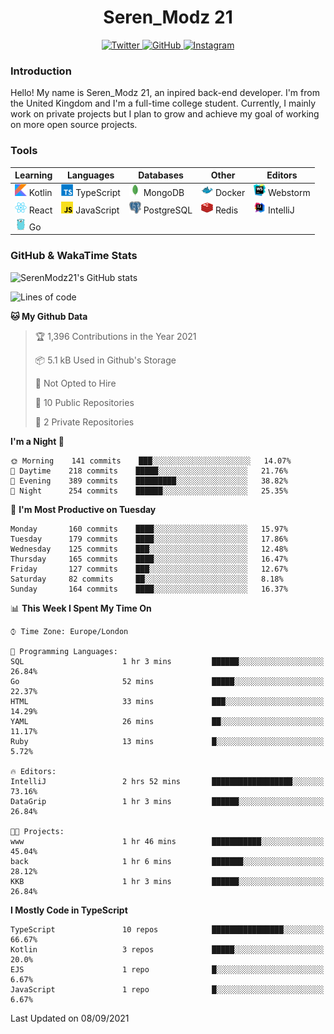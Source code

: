 <div align="center">
  <h1>Seren_Modz 21</h1>
  <a href="https://twitter.com/SerenModz21">
    <img alt="Twitter" src="https://img.shields.io/badge/twitter%20-%231DA1F2.svg?&style=for-the-badge&logo=Twitter&logoColor=white">
  </a>
  <a href="https://github.com/SerenModz21">
    <img alt="GitHub" src="https://img.shields.io/badge/github%20-%23121011.svg?&style=for-the-badge&logo=github&logoColor=white">
  </a>
  <a href="https://www.instagram.com/serenmodz21">
    <img alt="Instagram" src="https://img.shields.io/badge/instagram%20-%23E4405F.svg?&style=for-the-badge&logo=Instagram&logoColor=white">
  </a>
</div>

### Introduction

Hello! My name is Seren_Modz 21, an inpired back-end developer. I'm from the United Kingdom and I'm a full-time college student. Currently, I mainly work on private projects but I plan to grow and achieve my goal of working on more open source projects. 

### Tools

 **Learning**                                        | **Languages**                                               | **Databases**                                               | **Other**                                           | **Editors**                                                  
-----------------------------------------------------|-------------------------------------------------------------|-------------------------------------------------------------|-----------------------------------------------------|--------------------------------------------------------------
 <img width="19px" src="./assets/kotlin.svg"> Kotlin | <img width="19px" src="./assets/typescript.svg"> TypeScript | <img width="19px" src="./assets/mongodb.svg"> MongoDB       | <img width="19px" src="./assets/docker.svg"> Docker | <img width="19px" src="./assets/webstorm.svg"> Webstorm      
 <img width="19px" src="./assets/react.svg"> React   | <img width="19px" src="./assets/javascript.svg"> JavaScript | <img width="19px" src="./assets/postgresql.svg"> PostgreSQL | <img width="19px" src="./assets/redis.svg"> Redis   | <img width="19px" src="./assets/intellij-idea.svg"> IntelliJ
 <img width="19px" src="./assets/go.svg"> Go         |                                                             |                                                             |                                                     |                                                                                                               

### GitHub & WakaTime Stats

![SerenModz21's GitHub stats](https://github-readme-stats.vercel.app/api?username=SerenModz21&show_icons=true&theme=dark)

<!--START_SECTION:waka-->
![Lines of code](https://img.shields.io/badge/From%20Hello%20World%20I%27ve%20Written-19209%20lines%20of%20code-blue)

**🐱 My Github Data** 

> 🏆 1,396 Contributions in the Year 2021
 > 
> 📦 5.1 kB Used in Github's Storage 
 > 
> 🚫 Not Opted to Hire
 > 
> 📜 10 Public Repositories 
 > 
> 🔑 2 Private Repositories  
 > 
**I'm a Night 🦉** 

```text
🌞 Morning    141 commits    ███░░░░░░░░░░░░░░░░░░░░░░   14.07% 
🌆 Daytime    218 commits    █████░░░░░░░░░░░░░░░░░░░░   21.76% 
🌃 Evening    389 commits    █████████░░░░░░░░░░░░░░░░   38.82% 
🌙 Night      254 commits    ██████░░░░░░░░░░░░░░░░░░░   25.35%

```
📅 **I'm Most Productive on Tuesday** 

```text
Monday       160 commits    ████░░░░░░░░░░░░░░░░░░░░░   15.97% 
Tuesday      179 commits    ████░░░░░░░░░░░░░░░░░░░░░   17.86% 
Wednesday    125 commits    ███░░░░░░░░░░░░░░░░░░░░░░   12.48% 
Thursday     165 commits    ████░░░░░░░░░░░░░░░░░░░░░   16.47% 
Friday       127 commits    ███░░░░░░░░░░░░░░░░░░░░░░   12.67% 
Saturday     82 commits     ██░░░░░░░░░░░░░░░░░░░░░░░   8.18% 
Sunday       164 commits    ████░░░░░░░░░░░░░░░░░░░░░   16.37%

```


📊 **This Week I Spent My Time On** 

```text
⌚︎ Time Zone: Europe/London

💬 Programming Languages: 
SQL                      1 hr 3 mins         ██████░░░░░░░░░░░░░░░░░░░   26.84% 
Go                       52 mins             █████░░░░░░░░░░░░░░░░░░░░   22.37% 
HTML                     33 mins             ███░░░░░░░░░░░░░░░░░░░░░░   14.29% 
YAML                     26 mins             ██░░░░░░░░░░░░░░░░░░░░░░░   11.17% 
Ruby                     13 mins             █░░░░░░░░░░░░░░░░░░░░░░░░   5.72%

🔥 Editors: 
IntelliJ                 2 hrs 52 mins       ██████████████████░░░░░░░   73.16% 
DataGrip                 1 hr 3 mins         ██████░░░░░░░░░░░░░░░░░░░   26.84%

🐱‍💻 Projects: 
www                      1 hr 46 mins        ███████████░░░░░░░░░░░░░░   45.04% 
back                     1 hr 6 mins         ███████░░░░░░░░░░░░░░░░░░   28.12% 
KKB                      1 hr 3 mins         ██████░░░░░░░░░░░░░░░░░░░   26.84%

```

**I Mostly Code in TypeScript** 

```text
TypeScript               10 repos            ████████████████░░░░░░░░░   66.67% 
Kotlin                   3 repos             █████░░░░░░░░░░░░░░░░░░░░   20.0% 
EJS                      1 repo              █░░░░░░░░░░░░░░░░░░░░░░░░   6.67% 
JavaScript               1 repo              █░░░░░░░░░░░░░░░░░░░░░░░░   6.67%

```



 Last Updated on 08/09/2021
<!--END_SECTION:waka-->
